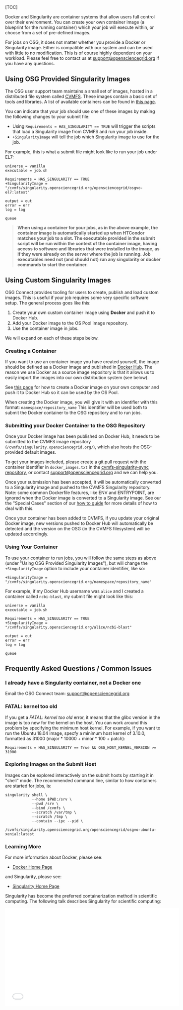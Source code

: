 [title]: - "Use Containers on the OSG"

[TOC]

Docker and Singularity are container systems that allow users full control 
over their environment. You can create your own container image (a blueprint for 
the running container) which your 
job will execute within, or choose from a set of pre-defined images. 

For jobs on OSG, it does not matter whether you provide a Docker or Singularity 
image. Either is compatible with our system and can be used with little to 
no modification. This is of course highly dependent on your workload. Please
feel free to contact us at [support@opensciencegrid.org](mailto:support@opensciencegrid.org) if you have any questions. 

## Using OSG Provided Singularity Images

The OSG user support team maintains a small set of images, hosted in a distributed
file system called [CVMFS](https://cernvm.cern.ch/portal/filesystem). These images
contain a basic set of tools and libraries. A list of available containers can be
found in [this page][container-list].

You can indicate that your job should use one of these images by making the following 
changes to your submit file: 

* Using `Requirements = HAS_SINGULARITY == TRUE` will trigger the scripts that 
load a Singularity image from CVMFS and run your job inside. 
* `+SingularityImage` will tell the job which Singularity image to use for the job.

For example, this is what a submit file might look like to run your job under EL7:

    universe = vanilla
    executable = job.sh
	
    Requirements = HAS_SINGULARITY == TRUE
    +SingularityImage = "/cvmfs/singularity.opensciencegrid.org/opensciencegrid/osgvo-el7:latest"

    output = out
    error = err
    log = log

    queue


> **When using a container for your jobs, as in the above example, the container image is automatically started up when HTCondor matches your job to a slot.  The executable provided in the submit script will be run within the context of the container image, having access to software and libraries that were installed to the image, as if they were already on the server where the job is running. Job executables need not (and should not) run any singularity or docker commands to start the container.**

## Using Custom Singularity Images

OSG Connect provides tooling for users to create, publish and load custom images.
This is useful if your job requires some very specific software setup. The general 
process goes like this: 

1. Create your own custom container image using **Docker** and push it to Docker Hub. 
2. Add your Docker image to the OS Pool image repository. 
3. Use the container image in jobs. 

We will expand on each of these steps below. 

### Creating a Container

If you want to use an container image you have created yourself, the image
should be defined as a Docker image and published in [Docker
Hub](https://hub.docker.com/). The reason we use Docker as a source
image repository is that it allows us to easily import the images into
our own distribution system (see below). 

See [this page][container-howto] for how to create a Docker image on your own computer and 
push it to Docker Hub so it can be used by the OS Pool. 

When creating the Docker image, you will give it with an 
identifier with this format: `namespace/repository_name`
This identifier will be used both to submit the Docker container to 
the OSG repository and to run jobs. 

### Submitting your Docker Container to the OSG Repository

Once your Docker image has been published on Docker Hub, it needs to be 
submitted to the CVMFS image repository (`/cvmfs/singularity.opensciencegrid.org/`), 
which also hosts the OSG-provided default images. 

To get your images included, please create a git pull request with the container 
identifier in `docker_images.txt` in the
[cvmfs-singularity-sync repository](https://github.com/opensciencegrid/cvmfs-singularity-sync), 
or contact
[support@opensciencegrid.org](mailto:support@opensciencegrid.org)
and we can help you.

Once your submission has been accepted, it will be automatically converted to a Singularity 
image and pushed to the CVMFS Singularity repository.  Note: some 
common Dockerfile features, like ENV and ENTRYPOINT, are ignored when the Docker 
image is converted to a Singularity image. See our the "Special Cases" section of our 
[how to guide][container-howto] for more details 
of how to deal with this. 

Once your container has been added to CVMFS, 
if you update your original Docker image, new versions pushed to Docker Hub will
automatically be detected and the version on the OSG (in the CVMFS filesystem)
will be updated accordingly.

### Using Your Container

To use your container to run jobs, you will follow the same steps as above (under "Using OSG 
Provided Singularity Images"), but will change the `+SingularityImage` option to 
include your container identifier, like so: 

    +SingularityImage = "/cvmfs/singularity.opensciencegrid.org/namespace/repository_name"

For example, if my Docker Hub username was `alice` and I created a container called 
`ncbi-blast`, my submit file might look like this: 

    universe = vanilla
    executable = job.sh
	
    Requirements = HAS_SINGULARITY == TRUE
    +SingularityImage = "/cvmfs/singularity.opensciencegrid.org/alice/ncbi-blast"

    output = out
    error = err
    log = log

    queue


## Frequently Asked Questions / Common Issues

### I already have a Singularity container, not a Docker one

Email the OSG Connect team: support@opensciencegrid.org

### FATAL: kernel too old

If you get a *FATAL: kernel too old* error, it means that the glibc version in the
image is too new for the kernel on the host. You can work around this problem by
specifying the minimum host kernel. For example, if you want to run the Ubuntu 18.04
image, specfy a minimum host kernel of 3.10.0, formatted as 31000
(major * 10000 + minor * 100 + patch):

    Requirements = HAS_SINGULARITY == True && OSG_HOST_KERNEL_VERSION >= 31000

### Exploring Images on the Submit Host

Images can be explored interactively on the submit hosts by starting it
in "shell" mode. The recommended command line, similar to how containers
are started for jobs, is:

    singularity shell \
                --home $PWD:/srv \
                --pwd /srv \
                --bind /cvmfs \
                --scratch /var/tmp \
                --scratch /tmp \
                --contain --ipc --pid \
                /cvmfs/singularity.opensciencegrid.org/opensciencegrid/osgvo-ubuntu-xenial:latest

### Learning More

For 
more information about Docker, please see:

* [Docker Home Page](https://www.docker.com/)

and  Singularity, please see:

 * [Singularity Home Page](http://singularity.lbl.gov/)
 
 Singularity has become the preferred containerization method in scientific computing. The following talk describes Singularity for scientific computing:

<iframe width="560" height="315" src="//www.youtube.com/embed/DA87Ba2dpNM" frameborder="0" allowfullscreen></iframe>

[container-howto]: 12000058245
[container-list]: 12000073449
